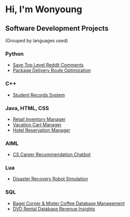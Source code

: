 # Hi, I'm Wonyoung

## Software Development Projects

(Grouped by languages used)

### Python

- [Save Top Level Reddit Comments](https://github.com/wonyoung-jang/top-reddit-comments)
- [Package Delivery Route Optimization](https://github.com/wonyoung-jang/package-delivery-network)

### C++

- [Student Records System](https://github.com/wonyoung-jang/Student-Record-System)

### Java, HTML, CSS

- [Retail Inventory Manager](https://github.com/wonyoung-jang/retail-inventory-manager)
- [Vacation Cart Manager](https://github.com/wonyoung-jang/vacation-cart-manager)
- [Hotel Reservation Manager](https://github.com/wonyoung-jang/Hotel-Reservation-Manager)

### AIML

- [CS Career Recommendation Chatbot](https://github.com/wonyoung-jang/cs-career-chatbot)

### Lua

- [Disaster Recovery Robot Simulation](https://github.com/wonyoung-jang/Disaster-Recovery-Robot)

### SQL

- [Bagel Corner & Mister Coffee Database Management](https://github.com/wonyoung-jang/bagel-coffee-stores)
- [DVD Rental Database Revenue Insights](https://github.com/wonyoung-jang/dvd-rental-revenue)

<!--
**wonyoung-jang/wonyoung-jang** is a ✨ _special_ ✨ repository because its `README.md` (this file) appears on your GitHub profile.

Here are some ideas to get you started:

- 🔭 I’m currently working on ...
- 🌱 I’m currently learning ...
- 👯 I’m looking to collaborate on ...
- 🤔 I’m looking for help with ...
- 💬 Ask me about ...
- 📫 How to reach me: ...
- 😄 Pronouns: ...
- ⚡ Fun fact: ...
-->
